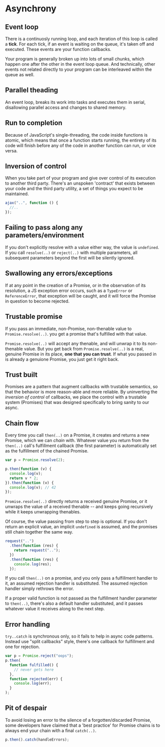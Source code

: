 # Asynchrony

## Event loop

There is a continuosly running loop, and each iteration of this loop is called a **tick**. For each tick, if an event is waiting on the queue, it's taken off and executed. These events are your function callbacks.

Your program is generally broken up into lots of small chunks, which happen one after the other in the event loop queue. And technically, other events not related directly to your program can be interleaved within the queue as well.

## Parallel theading

An event loop, breaks its work into tasks and executes them in serial, disallowing parallel access and changes to shared memory.

## Run to completion

Because of JavaScript's single-threading, the code inside functions is atomic, which means that once a function starts running, the entirety of its code will finish before any of the code in another function can run, or vice versa.

## Inversion of control

When you take part of your program and give over control of its execution to another third party. There's an unspoken 'contract' that exists between your code and the third party utility, a set of things you expect to be maintained.

```js
ajax("..", function () {
  //..
});
```

## Failing to pass along any parameters/environment

If you don't explicitly resolve with a value either way, the value is `undefined`. If you call `resolve(..)` or `reject(..)` with multiple parameters, all subsequent parameters beyond the first will be silently ignored.

## Swallowing any errors/exceptions

If at any point in the creation of a Promise, or in the observation of its resolution, a JS exception error occurs, such as a `TypeError` or `ReferenceError`, that exception will be caught, and it will force the Promise in question to become rejected.

## Trustable promise

If you pass an immediate, non-Promise, non-thenable value to `Promise.resolve(..)`. you get a promise that's fulfilled with that value.

`Promise.resolve(..)` will accept any thenable, and will unwrap it to its non-thenable value. But you get back from `Promise.resolve(..)` is a real, genuine Promise in its place, **one that you can trust**. If what you passed in is already a genuione Promise, you just get it right back.

## Trust built

Promises are a pattern that augment callbacks with trustable semantics, so that the behavior is more reason-able and more reliable. By uninverting the _inversion of control_ of callbacks, we place the control with a trustable system (Promises) that was designed specifically to bring sanity to our async.

## Chain flow

Every time you call `then(..)` on a Promise, it creates and returns a new Promise, which we can _chain_ with.
Whatever value you return from the `then(..)` call's fulfillment callback (the first parameter) is automatically set as the fulfillment of the chained Promise.

```js
var p = Promise.resolve(2);

p.then(function (v) {
  console.log(v);
  return v * 2;
}).then(function (v) {
  console.log(v); // 42
});
```

`Promise.resolve(..)` directly returns a received genuine Promise, or it unwraps the value of a received thenable -- and keeps going recursively while it keeps unwrapping thenables.

Of course, the value passing from step to step is optional. If you don't return an explicit value, an implicit `undefined` is assumed, and the promises still chain together the same way.

```js
request("..")
  .then(function (res) {
    return request("..");
  })
  .then(function (res) {
    console.log(res);
  });
```

If you call `then(..)` on a promise, and you only pass a fulfillment handler to it, an assumed rejection handler is substituted. The assumed rejection handler simply rethrows the error.

If a proper valid function is not passed as the fulfillment handler parameter to `then(..)`, there's also a default handler substituted, and it passes whatever value it receives along to the next step.

## Error handling

`try..catch` is synchronous only, so it fails to help in async code patterns.
Instead use "split callbacks" style, there's one callback for fulfillment and one for rejection.

```js
var p = Promise.reject("oops");
p.then(
  function fulfilled() {
    // never gets here
  },
  function rejected(err) {
    console.log(err);
  }
);
```

## Pit of despair

To avoid losing an error to the silence of a forgotten/discarded Promise, some developers have claimed that a 'best practice' for Promise chains is to always end your chain with a final `catch(..)`.

```js
p.then().catch(handleErrors);
```
